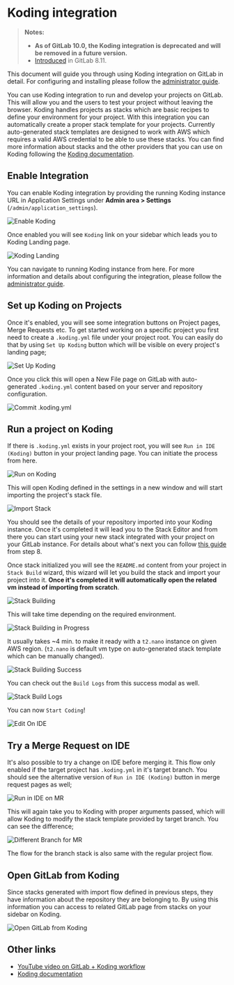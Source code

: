 # Koding integration

> **Notes:**
> - **As of GitLab 10.0, the Koding integration is deprecated and will be removed
>   in a future version.**
> - [Introduced][ce-5909] in GitLab 8.11.

This document will guide you through using Koding integration on GitLab in
detail. For configuring and installing please follow the
[administrator guide](../../administration/integration/koding.md).

You can use Koding integration to run and develop your projects on GitLab. This
will allow you and the users to test your project without leaving the browser.
Koding handles projects as stacks which are basic recipes to define your
environment for your project. With this integration you can automatically
create a proper stack template for your projects. Currently auto-generated
stack templates are designed to work with AWS which requires a valid AWS
credential to be able to use these stacks. You can find more information about
stacks and the other providers that you can use on Koding following the
[Koding documentation][koding-docs].

## Enable Integration

You can enable Koding integration by providing the running Koding instance URL
in Application Settings under **Admin area > Settings** (`/admin/application_settings`).

![Enable Koding](img/koding_enable-koding.png)

Once enabled you will see `Koding` link on your sidebar which leads you to
Koding Landing page.

![Koding Landing](img/koding_landing.png)

You can navigate to running Koding instance from here. For more information and
details about configuring the integration, please follow the
[administrator guide](../../administration/integration/koding.md).

## Set up Koding on Projects

Once it's enabled, you will see some integration buttons on Project pages,
Merge Requests etc. To get started working on a specific project you first need
to create a `.koding.yml` file under your project root. You can easily do that
by using `Set Up Koding` button which will be visible on every project's
landing page;

![Set Up Koding](img/koding_set-up-ide.png)

Once you click this will open a New File page on GitLab with auto-generated
`.koding.yml` content based on your server and repository configuration.

![Commit .koding.yml](img/koding_commit-koding.yml.png)


## Run a project on Koding

If there is `.koding.yml` exists in your project root, you will see
`Run in IDE (Koding)` button in your project landing page. You can initiate the
process from here.

![Run on Koding](img/koding_run-in-ide.png)

This will open Koding defined in the settings in a new window and will start
importing the project's stack file.

![Import Stack](img/koding_stack-import.png)

You should see the details of your repository imported into your Koding
instance. Once it's completed it will lead you to the Stack Editor and from
there you can start using your new stack integrated with your project on your
GitLab instance. For details about what's next you can follow
[this guide](https://www.koding.com/docs/creating-an-aws-stack) from step 8.

Once stack initialized you will see the `README.md` content from your project
in `Stack Build` wizard, this wizard will let you build the stack and import
your project into it. **Once it's completed it will automatically open the
related vm instead of importing from scratch**.

![Stack Building](img/koding_start-build.png)

This will take time depending on the required environment.

![Stack Building in Progress](img/koding_build-in-progress.png)

It usually takes ~4 min. to make it ready with a `t2.nano` instance on given
AWS region. (`t2.nano` is default vm type on auto-generated stack template
which can be manually changed).

![Stack Building Success](img/koding_build-success.png)

You can check out the `Build Logs` from this success modal as well.

![Stack Build Logs](img/koding_build-logs.png)

You can now `Start Coding`!

![Edit On IDE](img/koding_edit-on-ide.png)

## Try a Merge Request on IDE

It's also possible to try a change on IDE before merging it. This flow only
enabled if the target project has `.koding.yml` in it's target branch. You
should see the alternative version of `Run in IDE (Koding)` button in merge
request pages as well;

![Run in IDE on MR](img/koding_run-mr-in-ide.png)

This will again take you to Koding with proper arguments passed, which will
allow Koding to modify the stack template provided by target branch. You can
see the difference;

![Different Branch for MR](img/koding_different-stack-on-mr-try.png)

The flow for the branch stack is also same with the regular project flow.

## Open GitLab from Koding

Since stacks generated with import flow defined in previous steps, they have
information about the repository they are belonging to. By using this
information you can access to related GitLab page from stacks on your sidebar
on Koding.

![Open GitLab from Koding](img/koding_open-gitlab-from-koding.png)

## Other links

- [YouTube video on GitLab + Koding workflow][youtube]
- [Koding documentation][koding-docs]

[ce-5909]: https://gitlab.com/gitlab-org/gitlab-ce/merge_requests/5909
[youtube]: https://youtu.be/3wei5yv_Ye8
[koding-docs]: https://www.koding.com/docs
